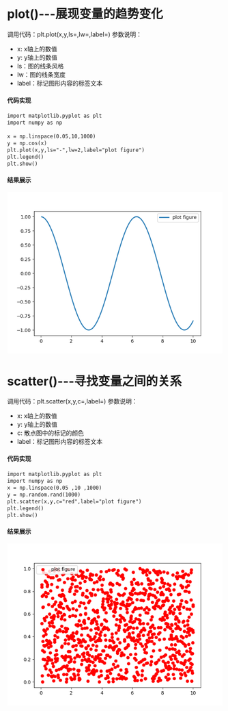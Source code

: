 # plot()---展现变量的趋势变化
调用代码：plt.plot(x,y,ls=,lw=,label=)
参数说明：
* x: x轴上的数值
* y: y轴上的数值
* ls：图的线条风格
* lw：图的线条宽度
* label：标记图形内容的标签文本
#### 代码实现
    import matplotlib.pyplot as plt
    import numpy as np

    x = np.linspace(0.05,10,1000)
    y = np.cos(x)
    plt.plot(x,y,ls="-",lw=2,label="plot figure")
    plt.legend()
    plt.show()
#### 结果展示
![image](https://github.com/tiancai134007/matplotlib/blob/main/%E5%9B%BE%E5%83%8F/plot.png)

# scatter()---寻找变量之间的关系
调用代码：plt.scatter(x,y,c=,label=)
参数说明：
* x: x轴上的数值
* y: y轴上的数值
* c: 散点图中的标记的颜色
* label：标记图形内容的标签文本
#### 代码实现
    import matplotlib.pyplot as plt
    import numpy as np
    x = np.linspace(0.05 ,10 ,1000)
    y = np.random.rand(1000)
    plt.scatter(x,y,c="red",label="plot figure")
    plt.legend()
    plt.show()
#### 结果展示
![image](https://github.com/tiancai134007/matplotlib/blob/main/%E5%9B%BE%E5%83%8F/scatter.png)
